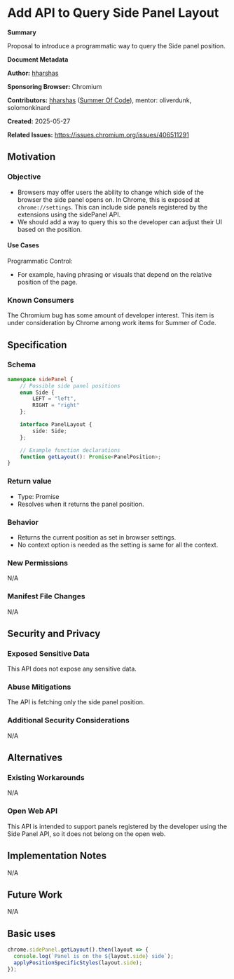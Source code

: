 # Add API to Query Side Panel Layout

**Summary**

Proposal to introduce a programmatic way to query the Side panel position.

**Document Metadata**

**Author:** [hharshas](https://github.com/hharshas)

**Sponsoring Browser:** Chromium

**Contributors:** [hharshas](https://github.com/hharshas)
([Summer Of Code](https://summerofcode.withgoogle.com/)), mentor: oliverdunk, solomonkinard

**Created:** 2025-05-27

**Related Issues:** https://issues.chromium.org/issues/406511291

## Motivation

### Objective

* Browsers may offer users the ability to change which side of the browser
  the side panel opens on. In Chrome, this is exposed at `chrome://settings`.
  This can include side panels registered by the extensions using the sidePanel API.
* We should add a way to query this so the developer can adjust their UI
  based on the position.

#### Use Cases

Programmatic Control: 
* For example, having phrasing or visuals that depend on the relative position of the page.

### Known Consumers

The Chromium bug has some amount of developer interest. This item is under
consideration by Chrome among work items for Summer of Code.

## Specification

### Schema

```typescript
namespace sidePanel {
    // Possible side panel positions
    enum Side {
        LEFT = "left",
        RIGHT = "right"
    };

    interface PanelLayout {
        side: Side;
    };

    // Example function declarations
    function getLayout(): Promise<PanelPosition>;
}
```

### Return value

* Type: Promise<void>
* Resolves when it returns the panel position.

### Behavior

* Returns the current position as set in browser settings.
* No context option is needed as the setting is same for all the context.

### New Permissions

N/A

### Manifest File Changes

N/A

## Security and Privacy

### Exposed Sensitive Data

This API does not expose any sensitive data.

### Abuse Mitigations

The API is fetching only the side panel position.

### Additional Security Considerations

N/A

## Alternatives

### Existing Workarounds

N/A

### Open Web API

This API is intended to support panels registered by
the developer using the Side Panel API, so it does not belong on the open web.

## Implementation Notes

N/A

## Future Work

N/A

## Basic uses

```typescript
chrome.sidePanel.getLayout().then(layout => {
  console.log(`Panel is on the ${layout.side} side`);
  applyPositionSpecificStyles(layout.side);
});
```
